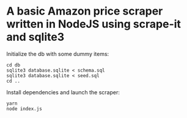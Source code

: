 # A basic Amazon price scraper written in NodeJS using scrape-it and sqlite3

Initialize the db with some dummy items:

```
cd db
sqlite3 database.sqlite < schema.sql
sqlite3 database.sqlite < seed.sql
cd ..
```

Install dependencies and launch the scraper:

```
yarn
node index.js
```
